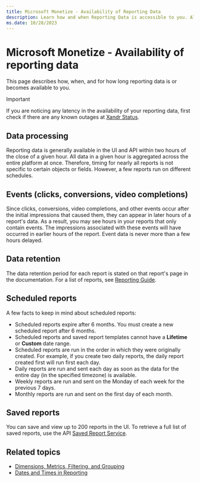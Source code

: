 ```yaml
---
title: Microsoft Monetize - Availability of Reporting Data
description: Learn how and when Reporting Data is accessible to you. Also go through what are the pointers for scheduled reports and how many saved reports you can view in the UI.
ms.date: 10/28/2023
---
```



# Microsoft Monetize - Availability of reporting data

This page describes how, when, and for how long reporting data is or becomes available to you.

> [!IMPORTANT]
> If you are noticing any latency in the availability of your reporting data, first check if there are any known outages at [Xandr Status](https://status.xandr.com/).

## Data processing

Reporting data is generally available in the UI and API within two hours of the close of a given hour. All data in a given hour is aggregated across the entire platform at once. Therefore, timing for nearly all reports is not specific to certain objects or fields. However, a few reports run on different schedules.

## Events (clicks, conversions, video completions)

Since clicks, conversions, video completions, and other events occur after the initial impressions that caused them, they can appear in later hours of a report's data. As a result, you may see hours in your reports that only contain events. The impressions associated with these events will have occurred in earlier hours of the report. Event data is never more than a few hours delayed.

## Data retention

The data retention period for each report is stated on that report's page in the documentation. For a list of reports, see [Reporting Guide](reporting-guide.md).

## Scheduled reports

A few facts to keep in mind about scheduled reports:

- Scheduled reports expire after 6 months. You must create a new scheduled report after 6 months.
- Scheduled reports and saved report templates cannot have a **Lifetime** or **Custom** date range.
- Scheduled reports are run in the order in which they were originally created. For example, if you create two daily reports, the daily report created first will run first each day.
- Daily reports are run and sent each day as soon as the data for the entire day (in the specified timezone) is available.
- Weekly reports are run and sent on the Monday of each week for the previous 7 days.
- Monthly reports are run and sent on the first day of each month.

## Saved reports

You can save and view up to 200 reports in the UI. To retrieve a full list of saved reports, use the API [Saved Report Service](../digital-platform-api/saved-report-service.md).

## Related topics

- [Dimensions, Metrics, Filtering, and Grouping](dimensions-metrics-filtering-and-grouping.md)
- [Dates and Times in Reporting](dates-and-times-in-reporting.md)